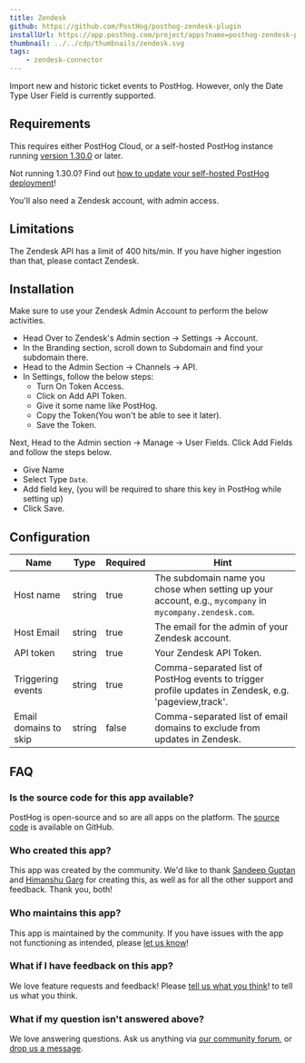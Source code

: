 ```yaml
---
title: Zendesk
github: https://github.com/PostHog/posthog-zendesk-plugin
installUrl: https://app.posthog.com/project/apps?name=posthog-zendesk-plugin
thumbnail: ../../cdp/thumbnails/zendesk.svg
tags:
    - zendesk-connector
---
```


Import new and historic ticket events to PostHog. However, only the Date Type User Field is currently supported.

## Requirements

This requires either PostHog Cloud, or a self-hosted PostHog instance running [version 1.30.0](/blog/the-posthog-array-1-30-0) or later.

Not running 1.30.0? Find out [how to update your self-hosted PostHog deployment](/docs/runbook/upgrading-posthog)!

You'll also need a Zendesk account, with admin access.

## Limitations

The Zendesk API has a limit of 400 hits/min. If you have higher ingestion than that, please contact Zendesk.

## Installation

Make sure to use your Zendesk Admin Account to perform the below activities.

-   Head Over to Zendesk's Admin section -> Settings -> Account.
-   In the Branding section, scroll down to Subdomain and find your subdomain there.
-   Head to the Admin Section -> Channels -> API.
-   In Settings, follow the below steps:
    -   Turn On Token Access.
    -   Click on Add API Token.
    -   Give it some name like PostHog.
    -   Copy the Token(You won't be able to see it later).
    -   Save the Token.

Next, Head to the Admin section -> Manage -> User Fields. Click Add Fields and follow the steps below.

-   Give Name
-   Select Type `Date`.
-   Add field key, (you will be required to share this key in PostHog while setting up)
-   Click Save.

## Configuration

| Name                  | Type   | Required | Hint                                                                                                  |
|-----------------------|--------|----------|-------------------------------------------------------------------------------------------------------|
| Host name             | string | true     | The subdomain name you chose when setting up your account, e.g., `mycompany` in `mycompany.zendesk.com`. |
| Host Email            | string | true     | The email for the admin of your Zendesk account.                                                      |
| API token             | string | true     | Your Zendesk API Token.                                                                               |
| Triggering events     | string | true     | Comma-separated list of PostHog events to trigger profile updates in Zendesk, e.g. 'pageview,track'. |
| Email domains to skip | string | false    | Comma-separated list of email domains to exclude from updates in Zendesk.                             |

## FAQ

### Is the source code for this app available?

PostHog is open-source and so are all apps on the platform. The [source code](https://github.com/PostHog/posthog-zendesk-plugin) is available on GitHub.

### Who created this app?

This app was created by the community. We'd like to thank [Sandeep Guptan](https://github.com/samcaspus) and [Himanshu Garg](https://github.com/merrcury) for creating this, as well as for all the other support and feedback. Thank you, both!

### Who maintains this app?

This app is maintained by the community. If you have issues with the app not functioning as intended, please [let us know](http://app.posthog.com/home#supportModal)!

### What if I have feedback on this app?

We love feature requests and feedback! Please [tell us what you think](http://app.posthog.com/home#supportModal)! to tell us what you think.

### What if my question isn't answered above?

We love answering questions. Ask us anything via [our community forum](/questions), or [drop us a message](http://app.posthog.com/home#supportModal). 
